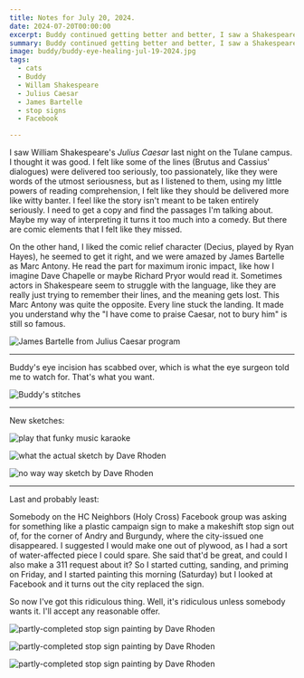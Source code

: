 ```yaml
---
title: Notes for July 20, 2024.
date: 2024-07-20T00:00:00
excerpt: Buddy continued getting better and better, I saw a Shakespeare play, and for some reason I painted a stop sign.
summary: Buddy continued getting better and better, I saw a Shakespeare play, and for some reason I painted a stop sign.
image: buddy/buddy-eye-healing-jul-19-2024.jpg
tags:
  - cats
  - Buddy
  - Willam Shakespeare
  - Julius Caesar
  - James Bartelle
  - stop signs
  - Facebook

---
```


I saw William Shakespeare's _Julius Caesar_ last night on the Tulane campus. I thought it was good. I felt like some of the lines (Brutus and Cassius' dialogues) were delivered too seriously, too passionately, like they were words of the utmost seriousness, but as I listened to them, using my little powers of reading comprehension, I felt like they should be delivered more like witty banter. I feel like the story isn't meant to be taken entirely seriously. I need to get a copy and find the passages I'm talking about. Maybe my way of interpreting it turns it too much into a comedy. But there are comic elements that I felt like they missed.

On the other hand, I liked the comic relief character (Decius, played by Ryan Hayes), he seemed to get it right, and we were amazed by James Bartelle as Marc Antony. He read the part for maximum ironic impact, like how I imagine Dave Chapelle or maybe Richard Pryor would read it. Sometimes actors in Shakespeare seem to struggle with the language, like they are really just trying to remember their lines, and the meaning gets lost. This Marc Antony was quite the opposite. Every line stuck the landing. It made you understand why the "I have come to praise Caesar, not to bury him" is still so famous.

![James Bartelle from Julius Caesar program](/static/img/notes/james-bartelle-julius-caesar-program-jul-19-2024.jpeg)

-----

Buddy's eye incision has scabbed over, which is what the eye surgeon told me to watch for. That's what you want.

![Buddy's stitches](/static/img/buddy/buddy-eye-healing-jul-19-2024.jpg)

-----

New sketches:

![play that funky music karaoke](/static/img/sketchbook/funky-music-jul-14-2024.jpeg)

![what the actual sketch by Dave Rhoden](/static/img/sketchbook/what-the-actual-jul-19-2024.jpeg)

![no way way sketch by Dave Rhoden](/static/img/sketchbook/no-way-way-jul-17-2024.jpeg)

-----

Last and probably least:

Somebody on the HC Neighbors (Holy Cross) Facebook group was asking for something like a plastic campaign sign to make a makeshift stop sign out of, for the corner of Andry and Burgundy, where the city-issued one disappeared. I suggested I would make one out of plywood, as I had a sort of water-affected piece I could spare. She said that'd be great, and could I also make a 311 request about it? So I started cutting, sanding, and priming on Friday, and I started painting this morning (Saturday) but I looked at Facebook and it turns out the city replaced the sign.

So now I've got this ridiculous thing. Well, it's ridiculous unless somebody wants it. I'll accept any reasonable offer.

![partly-completed stop sign painting by Dave Rhoden](/static/img/paintings/stop-sign-white-paint-jul-20-2024.jpg)

![partly-completed stop sign painting by Dave Rhoden](/static/img/paintings/stop-sign-red-paint-partial-jul-20-2024.jpg)

![partly-completed stop sign painting by Dave Rhoden](/static/img/paintings/stop-sign-red-paint-jul-20-2024.jpg)